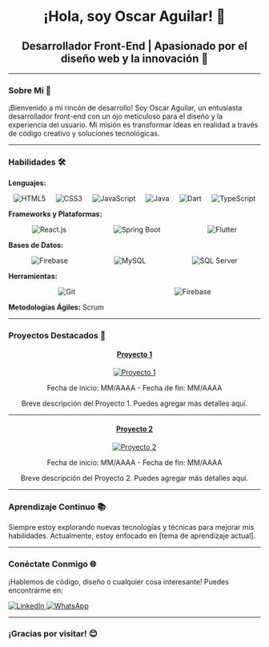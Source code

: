 <div align="center">

# ¡Hola, soy Oscar Aguilar! 👋

## Desarrollador Front-End | Apasionado por el diseño web y la innovación 🚀

</div>

---

### Sobre Mí 🌟

¡Bienvenido a mi rincón de desarrollo! Soy Oscar Aguilar, un entusiasta desarrollador front-end con un ojo meticuloso para el diseño y la experiencia del usuario. Mi misión es transformar ideas en realidad a través de código creativo y soluciones tecnológicas.

---

### Habilidades 🛠️

**Lenguajes:**
<div style="display: flex; justify-content: space-around;">
    <img src="https://img.icons8.com/color/48/000000/html-5.png" alt="HTML5" title="HTML5"/>
    <img src="https://img.icons8.com/color/48/000000/css3.png" alt="CSS3" title="CSS3"/>
    <img src="https://img.icons8.com/color/48/000000/javascript.png" alt="JavaScript" title="JavaScript"/>
    <img src="https://img.icons8.com/color/48/000000/java-coffee-cup-logo.png" alt="Java" title="Java"/>
    <img src="https://img.icons8.com/color/48/000000/dart.png" alt="Dart" title="Dart"/>
    <img src="https://img.icons8.com/color/48/000000/typescript.png" alt="TypeScript" title="TypeScript"/>
</div>

**Frameworks y Plataformas:**
<div style="display: flex; justify-content: space-around;">
    <img src="https://img.icons8.com/plasticine/48/000000/react.png" alt="React.js" title="React.js"/>
    <img src="https://img.icons8.com/color/48/000000/spring-logo.png" alt="Spring Boot" title="Spring Boot"/>
    <img src="https://img.icons8.com/color/48/000000/flutter.png" alt="Flutter" title="Flutter"/>
</div>

**Bases de Datos:**
<div style="display: flex; justify-content: space-around;">
    <img src="https://img.icons8.com/color/48/000000/firebase.png" alt="Firebase" title="Firebase"/>
    <img src="https://img.icons8.com/fluent/48/000000/mysql-logo.png" alt="MySQL" title="MySQL"/>
    <img src="https://img.icons8.com/color/48/000000/ms-sql-server.png" alt="SQL Server" title="SQL Server"/>
</div>

**Herramientas:**
<div style="display: flex; justify-content: space-around;">
    <img src="https://img.icons8.com/ios-filled/50/000000/github.png" alt="Git" title="Git"/>
    <img src="https://img.icons8.com/color/48/000000/firebase.png" alt="Firebase" title="Firebase"/>
</div>

**Metodologías Ágiles:**
Scrum

---

### Proyectos Destacados 🚀

<div align="center">

#### [Proyecto 1](enlace-al-proyecto-1) 
<div>
  <a href="https://github.com/oscarxd11/proyecto-1" target="_blank">
    <img src="https://github.com/oscarxd11/oscarxd11/assets/134746574/fbbbcd5f-a6b9-4e3a-adbf-cd8689682740" alt="Proyecto 1">
  </a>
  <p>Fecha de inicio: <i class="far fa-calendar-alt"></i> MM/AAAA - Fecha de fin: <i class="far fa-calendar-alt"></i> MM/AAAA</p>
  <p>Breve descripción del Proyecto 1. Puedes agregar más detalles aquí.</p>
</div>

</div>

---

<div align="center">

#### [Proyecto 2](enlace-al-proyecto-2) 
<div>
  <a href="https://github.com/oscarxd11/proyecto-2" target="_blank">
    <img src="https://github.com/oscarxd11/oscarxd11/assets/134746574/ade45856-6111-4a06-a48f-1dc63b88242c" alt="Proyecto 2">
  </a>
  <p>Fecha de inicio: <i class="far fa-calendar-alt"></i> MM/AAAA - Fecha de fin: <i class="far fa-calendar-alt"></i> MM/AAAA</p>
  <p>Breve descripción del Proyecto 2. Puedes agregar más detalles aquí.</p>
</div>

</div>

---

### Aprendizaje Continuo 📚

Siempre estoy explorando nuevas tecnologías y técnicas para mejorar mis habilidades. Actualmente, estoy enfocado en [tema de aprendizaje actual].

---

### Conéctate Conmigo 🌐

¡Hablemos de código, diseño o cualquier cosa interesante! Puedes encontrarme en:

<a href="https://www.linkedin.com/in/oscar-alfonso-aguilar-ayala-313259221" target="_blank">
  <img src="https://img.shields.io/badge/LinkedIn-Connect-blue" alt="LinkedIn">
</a>
<a href="https://wa.me/51904909396" target="_blank">
  <img src="https://img.shields.io/badge/WhatsApp-Message-green" alt="WhatsApp">
</a>

---

### ¡Gracias por visitar! 😊

</div>
